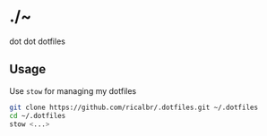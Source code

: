 # ./~
dot dot dotfiles

## Usage
Use `stow` for managing my dotfiles
```bash
git clone https://github.com/ricalbr/.dotfiles.git ~/.dotfiles
cd ~/.dotfiles
stow <...>
```
